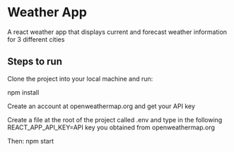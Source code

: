 # Weather App

A react weather app that displays current and forecast weather information for 3 different cities

## Steps to run

Clone the project into your local machine and run:

npm install 

Create an account at openweathermap.org and get your API key

Create a file at the root of the project called .env and type in the following
REACT_APP_API_KEY=API key you obtained from openweathermap.org

Then:
npm start
